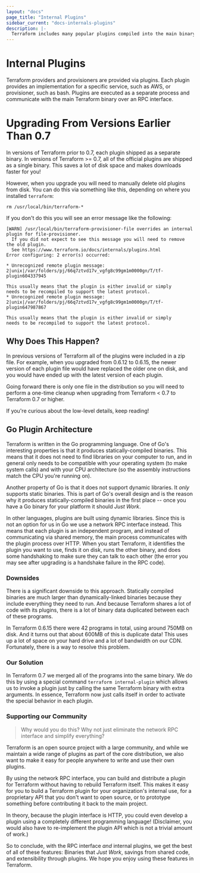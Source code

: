 ```yaml
---
layout: "docs"
page_title: "Internal Plugins"
sidebar_current: "docs-internals-plugins"
description: |-
  Terraform includes many popular plugins compiled into the main binary.
---
```


# Internal Plugins

Terraform providers and provisioners are provided via plugins. Each plugin provides an implementation for a specific service, such as AWS, or provisioner, such as bash. Plugins are executed as a separate process and communicate with the main Terraform binary over an RPC interface.

# Upgrading From Versions Earlier Than 0.7

In versions of Terraform prior to 0.7, each plugin shipped as a separate binary. In versions of Terraform >= 0.7, all of the official plugins are shipped as a single binary. This saves a lot of disk space and makes downloads faster for you!

However, when you upgrade you will need to manually delete old plugins from disk. You can do this via something like this, depending on where you installed `terraform`:

	rm /usr/local/bin/terraform-*

If you don't do this you will see an error message like the following:

```text
[WARN] /usr/local/bin/terraform-provisioner-file overrides an internal plugin for file-provisioner.
  If you did not expect to see this message you will need to remove the old plugin.
  See https://www.terraform.io/docs/internals/plugins.html
Error configuring: 2 error(s) occurred:

* Unrecognized remote plugin message: 2|unix|/var/folders/pj/66q7ztvd17v_vgfg8c99gm1m0000gn/T/tf-plugin604337945

This usually means that the plugin is either invalid or simply
needs to be recompiled to support the latest protocol.
* Unrecognized remote plugin message: 2|unix|/var/folders/pj/66q7ztvd17v_vgfg8c99gm1m0000gn/T/tf-plugin647987867

This usually means that the plugin is either invalid or simply
needs to be recompiled to support the latest protocol.
```

## Why Does This Happen?

In previous versions of Terraform all of the plugins were included in a zip file. For example, when you upgraded from 0.6.12 to 0.6.15, the newer version of each plugin file would have replaced the older one on disk, and you would have ended up with the latest version of each plugin.

Going forward there is only one file in the distribution so you will need to perform a one-time cleanup when upgrading from Terraform < 0.7 to Terraform 0.7 or higher.

If you're curious about the low-level details, keep reading!

## Go Plugin Architecture

Terraform is written in the Go programming language. One of Go's interesting properties is that it produces statically-compiled binaries. This means that it does not need to find libraries on your computer to run, and in general only needs to be compatible with your operating system (to make system calls) and with your CPU architecture (so the assembly instructions match the CPU you're running on).

Another property of Go is that it does not support dynamic libraries. It _only_ supports static binaries. This is part of Go's overall design and is the reason why it produces statically-compiled binaries in the first place -- once you have a Go binary for your platform it should _Just Work_.

In other languages, plugins are built using dynamic libraries. Since this is not an option for us in Go we use a network RPC interface instead. This means that each plugin is an independent program, and instead of communicating via shared memory, the main process communicates with the plugin process over HTTP. When you start Terraform, it identifies the plugin you want to use, finds it on disk, runs the other binary, and does some handshaking to make sure they can talk to each other (the error you may see after upgrading is a handshake failure in the RPC code).

### Downsides

There is a significant downside to this approach. Statically compiled binaries are much larger than dynamically-linked binaries because they include everything they need to run. And because Terraform shares a lot of code with its plugins, there is a lot of binary data duplicated between each of these programs.

In Terraform 0.6.15 there were 42 programs in total, using around 750MB on disk. And it turns out that about 600MB of this is duplicate data! This uses up a lot of space on your hard drive and a lot of bandwidth on our CDN. Fortunately, there is a way to resolve this problem.

### Our Solution

In Terraform 0.7 we merged all of the programs into the same binary. We do this by using a special command `terraform internal-plugin` which allows us to invoke a plugin just by calling the same Terraform binary with extra arguments. In essence, Terraform now just calls itself in order to activate the special behavior in each plugin.

### Supporting our Community

> Why would you do this? Why not just eliminate the network RPC interface and simplify everything?

Terraform is an open source project with a large community, and while we maintain a wide range of plugins as part of the core distribution, we also want to make it easy for people anywhere to write and use their own plugins.

By using the network RPC interface, you can build and distribute a plugin for Terraform without having to rebuild Terraform itself. This makes it easy for you to build a Terraform plugin for your organization's internal use, for a proprietary API that you don't want to open source, or to prototype something before contributing it back to the main project.

In theory, because the plugin interface is HTTP, you could even develop a plugin using a completely different programming language! (Disclaimer, you would also have to re-implement the plugin API which is not a trivial amount of work.)

So to conclude, with the RPC interface _and_ internal plugins, we get the best of all of these features: Binaries that _Just Work_, savings from shared code, and extensibility through plugins. We hope you enjoy using these features in Terraform.
